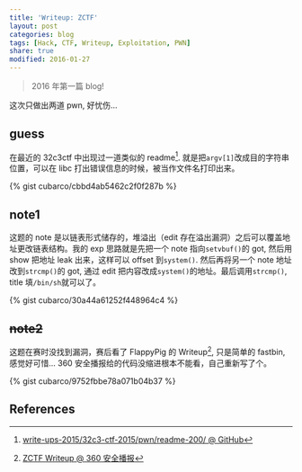 ```yaml
---
title: 'Writeup: ZCTF'
layout: post
categories: blog
tags: [Hack, CTF, Writeup, Exploitation, PWN]
share: true
modified: 2016-01-27
---
```


> 2016 年第一篇 blog!

这次只做出两道 pwn, 好忧伤...

## guess

在最近的 32c3ctf 中出现过一道类似的 readme[^1]. 就是把`argv[1]`改成目的字符串位置，可以在 libc 打出错误信息的时候，被当作文件名打印出来。

{% gist cubarco/cbbd4ab5462c2f0f287b %}

## note1

这题的 note 是以链表形式储存的，堆溢出（edit 存在溢出漏洞）之后可以覆盖地址更改链表结构。我的 exp 思路就是先把一个 note 指向`setvbuf()`的 got, 然后用 show 把地址 leak 出来，这样可以 offset 到`system()`. 然后再将另一个 note 地址改到`strcmp()`的 got, 通过 edit 把内容改成`system()`的地址。最后调用`strcmp()`, title 填`/bin/sh`就可以了。

{% gist cubarco/30a44a61252f448964c4 %}

## <del>note2</del>

这题在赛时没找到漏洞，赛后看了 FlappyPig 的 Writeup[^2], 只是简单的 fastbin, 感觉好可惜... 360 安全播报给的代码没缩进根本不能看，自己重新写了个。

{% gist cubarco/9752fbbe78a071b04b37 %}

## References

[^1]: [write-ups-2015/32c3-ctf-2015/pwn/readme-200/ @ GitHub](https://github.com/ctfs/write-ups-2015/tree/master/32c3-ctf-2015/pwn/readme-200)
[^2]: [ZCTF Writeup @ 360 安全播报](http://bobao.360.cn/ctf/detail/158.html)
